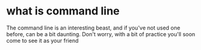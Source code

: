 <h1>what is command line </h1>
<p>The command line is an interesting beast, and if you've not used one before, can be a bit daunting. Don't worry, with a bit of practice you'll soon come to see it as your friend</p>
